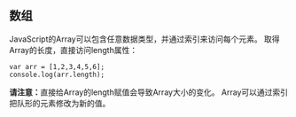 ## 数组
JavaScript的Array可以包含任意数据类型，并通过索引来访问每个元素。
取得Array的长度，直接访问length属性：
````
var arr = [1,2,3,4,5,6];
console.log(arr.length);
````
<strong style="colro:red">请注意：</strong>直接给Array的length赋值会导致Array大小的变化。
Array可以通过索引把队形的元素修改为新的值。